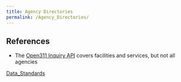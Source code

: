 ```yaml
---
title: Agency Directories
permalink: /Agency_Directories/
---
```


References
----------

-   The [Open311 Inquiry API](http://wiki.open311.org/Inquiry_v1) covers facilities and services, but not all agencies

[Data_Standards](/Category:Data_Standards "wikilink")
